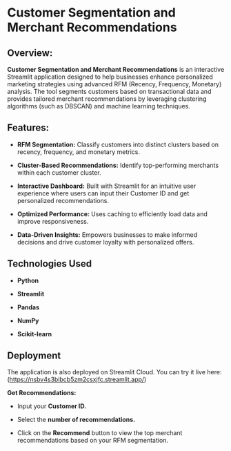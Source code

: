 # Customer Segmentation and Merchant Recommendations 

## Overview:
**Customer Segmentation and Merchant Recommendations** is an interactive Streamlit application designed to help businesses enhance personalized marketing strategies using advanced RFM (Recency, Frequency, Monetary) analysis. The tool segments customers based on transactional data and provides tailored merchant recommendations by leveraging clustering algorithms (such as DBSCAN) and machine learning techniques.

## Features:
- **RFM Segmentation:** Classify customers into distinct clusters based on recency, frequency, and monetary metrics.

- **Cluster-Based Recommendations:** Identify top-performing merchants within each customer cluster.

- **Interactive Dashboard:** Built with Streamlit for an intuitive user experience where users can input their Customer ID and get personalized recommendations.

- **Optimized Performance:** Uses caching to efficiently load data and improve responsiveness.

- **Data-Driven Insights:** Empowers businesses to make informed decisions and drive customer loyalty with personalized offers.

## Technologies Used

- **Python**

- **Streamlit**

- **Pandas**

- **NumPy**

- **Scikit-learn**

## Deployment
The application is also deployed on Streamlit Cloud. You can try it live here:
(https://nsbv4s3bibcb5zm2csxjfc.streamlit.app/)

**Get Recommendations:**

- Input your **Customer ID.**

- Select the **number of recommendations.**

- Click on the **Recommend** button to view the top merchant recommendations based on your RFM segmentation.

